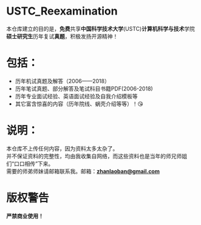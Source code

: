 

# USTC_Reexamination

本仓库建立的目的是，**免费**共享**中国科学技术大学**(USTC)**计算机科学与技术**学院**硕士研究生**历年复试**真题**，积极发扬开源精神！

# 包括：
- 历年机试真题及解答（2006——2018）
- 历年笔试真题、部分解答及笔试科目书籍PDF(2006-2018)
- 历年专业面试经验、英语面试经验及自我介绍模板等
- 其它富含惊喜的内容（历年院线、蜗壳介绍等等）！😘

# 说明：
本仓库不上传任何内容，因为资料太多太杂了。  
并不保证资料的完整性，均由我收集自网络，而这些资料也是当年的师兄师姐们“口口相传”下来。  
需要的师弟师妹请邮箱联系我。邮箱：**zhanlaoban@gmail.com**

# 版权警告
**严禁商业使用！**
